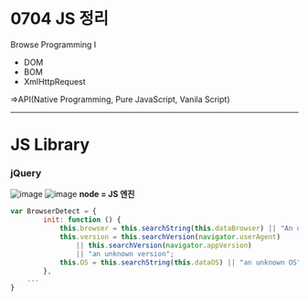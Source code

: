 # 0704 JS 정리
Browse Programming I
- DOM
- BOM
- XmlHttpRequest

=>API(Native Programming, Pure JavaScript, Vanila Script)

--- 

# JS Library
### jQuery
![image](https://user-images.githubusercontent.com/50813232/177063705-c972c7f2-dc94-4d1e-b366-009e4ebc696d.png)
![image](https://user-images.githubusercontent.com/50813232/177063794-e8735754-a652-4335-86ec-721a091e7d70.png)
**node = JS 엔진**   

```javascript
var BrowserDetect = {
		init: function () {
			this.browser = this.searchString(this.dataBrowser) || "An unknown browser";
			this.version = this.searchVersion(navigator.userAgent)
				|| this.searchVersion(navigator.appVersion)
				|| "an unknown version";
			this.OS = this.searchString(this.dataOS) || "an unknown OS";
        },
    ...
}
```
